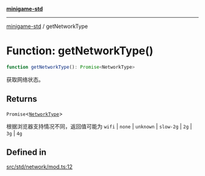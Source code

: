 [**minigame-std**](../README.md)

***

[minigame-std](../README.md) / getNetworkType

# Function: getNetworkType()

```ts
function getNetworkType(): Promise<NetworkType>
```

获取网络状态。

## Returns

`Promise`\<[`NetworkType`](../type-aliases/NetworkType.md)\>

根据浏览器支持情况不同，返回值可能为 `wifi` | `none` | `unknown` | `slow-2g` | `2g` | `3g` | `4g`

## Defined in

[src/std/network/mod.ts:12](https://github.com/JiangJie/minigame-std/blob/eeac001add8ab13d21bab6e48cf53f07cd0a9aad/src/std/network/mod.ts#L12)
